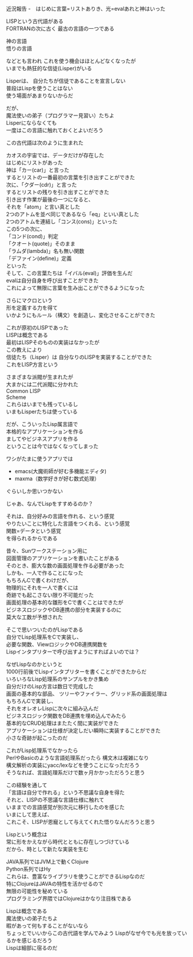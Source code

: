 近況報告 -　はじめに言葉=リストありき、光=evalあれと神はいった

LISPという古代語がある  
FORTRANの次に古く
最古の言語の一つである

神の言語  
悟りの言語  

などとも言われ
これを使う機会はほとんどなくなったが  
いまでも熱狂的な信徒(Lisper)がいる  

Lisperは、
自分たちが信徒であることを宣言しない  
普段はLispを使うことはない  
使う場面があまりないからだ  

だが、  
魔法使いの弟子（プログラマー見習い）たちよ  
Lisperにならなくても  
一度はこの言語に触れておくとよいだろう  

この古代語は次のように生まれた 

カオスの宇宙では、データだけが存在した   
はじめにリストがあった  
神は「カー(car)」と言った  
するとリストの一番最初の言葉を引き出すことができた  
次に、「クダー(cdr)」と言った  
するとリストの残りを引き出すことができた  
引き出す作業が最後の一つになると、  
それを「atom」と言い真とした  
2つのアトムを並べ同じであるなら「eq」といい真とした  
2つのアトムを連結し「コンス(cons)」といった  
この5つの次に、  
「コンド(cond)」判定    
「クオート(quote)」そのまま    
「ラムダ(lambda)」名も無い関数    
「デファイン(define)」定義    
といった  
そして、この言葉たちは「イバル(eval)」評価を生んだ  
evalは自分自身を呼び出すことができた  
これによって無限に言葉を生み出ことができるようになった    

さらにマクロという  
形を定義する力を得て    
いかようにもルール（構文）を創造し、変化させることができた  
  
これが原初のLISPであった  
LISPは概念である  
最初はLISPそのものの実装はなかったが  
この教えにより  
信徒たち（Lisper）は
自分なりのLISPを実装することができた  
これをLISP方言という  

さまざまな派閥が生まれたが  
大まかには二代派閥に分かれた  
Common LISP  
Scheme  
これらはいまでも残っているし  
いまもLisperたちは使っている  

だが、こういったLisp属言語で  
本格的なアプリケーションを作る  
ましてやビジネスアプリを作る  
ということは今ではなくなってしまった  

ワシがたまに使うアプリでは  
-  emacs(大魔術師が好む多機能エディタ)  
-  maxma（数学好きが好む数式処理）  

ぐらいしか思いつかない  

じゃあ、なんでLispをすすめるのか？

それは、自分好みの言語を作れる、という感覚  
やりたいことに特化した言語をつくれる、という感覚   
関数=データという感覚  
を得られるからである  

昔々、Sunワークステーション用に  
図面管理のアプリケーションを書いたことがある  
そのとき、膨大な数の画面処理を作る必要があった  
しかも、一人で作ることになった  
もちろんCで書くわけだが、  
物理的にそれを一人で書くには  
奇跡でも起こさない限り不可能だった  
画面処理の基本的な雛形をCで書くことはできたが  
ビジネスロジックやDB連携の部分を実装するのに  
莫大な工数が予想された  

そこで思いついたのがLispである  
自分でLisp処理系をCで実装し、  
必要な関数、ViewロジックやDB連携関数を  
Lispインタプリターで呼び出すようにすればよいのでは？  

なぜLispなのかというと    
1000行前後でLispインタプリターを書くことができたからだ  
いろいろなLisp処理系のサンプルをかき集め  
自分だけのLisp方言は数日で完成した  
画面の基本的な部品、
ツリーやファイラー、グリッド系の画面処理は  
もちろんCで実装し、  
それをオレオレLispに次々に組み込んだ  
ビジネスロジック関数をDB連携を埋め込んでみたら  
基本的なCRUD処理はまたたく間に実装ができた  
アプリケーションは仕様が決定しだい瞬時に実装することができた  
小さな奇跡が起こったのだ

これがLisp処理系でなかったら  
PerlやBasicのような言語処理系だったら
構文木は複雑になり  
構文解析の実装にyacc/lexなどを使うことになっただろう  
そうなれば、言語処理系だけで数ヶ月かかっただろうと思う

この経験を通して  
「言語は自分で作れる」という不思議な自身を得た  
それと、LISPの不思議な言語仕様に触れて  
いままでの言語感覚が別次元に移行したのを感じた  
いまにして思えば、  
これこそ、LISPが恩寵として与えてくれた悟りなんだろうと思う

Lispという概念は  
常に形をかえながら時代とともに存在しつづけている  
だから、時として新たな実装を生む  
  
JAVA系列ではJVM上で動くClojure  
Python系列ではHy  
これらは、豊富なライブラリを使うことができるLispなのだ  
特にClojureはJAVAの特性を活かせるので  
無限の可能性を秘めている  
プログラミング界隈ではClojureはかなり注目株である  
  
Lispは概念である  
魔法使いの弟子たちよ  
暇があって何もすることがないなら  
ちょっとでいいからこの古代語を学んでみよう 
Lispがなぜ今でも光を放っているかを感じるだろう  
Lispは細部に宿るのだ   


